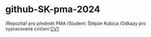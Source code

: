 # github-SK-pma-2024
/Repozitář pro předmět PMA
/Student: Štěpán Kubica
/Odkazy pro vypracované cvičení
[CV1](https://github.com/Bookworm-afk/github-SK-pma-2024/tree/CV1)


